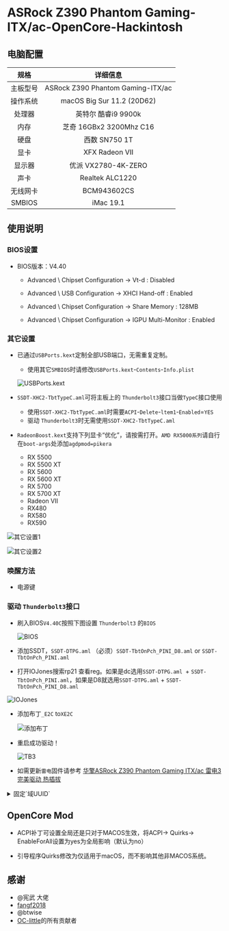 # ASRock Z390 Phantom Gaming- ITX/ac-OpenCore-Hackintosh


## 电脑配置
|规格 | 详细信息|
|:-: | :-:|
|主板型号| ASRock Z390 Phantom Gaming-ITX/ac |
|操作系统| macOS Big Sur 11.2 (20D62) |
|处理器| 英特尔 酷睿i9 9900k |
|内存| 芝奇 16GBx2 3200Mhz C16 |
|硬盘| 西数 SN750 1T |
|显卡| XFX Radeon VII |
|显示器| 优派 VX2780-4K-ZERO |
|声卡| Realtek ALC1220 |
|无线网卡| BCM943602CS |
|SMBIOS| iMac 19.1 |

## 使用说明

### BIOS设置

- BIOS版本：V4.40

  - Advanced \ Chipset Configuration → Vt-d : Disabled

  - Advanced \ USB Configuration → XHCI Hand-off : Enabled

  - Advanced \ Chipset Configuration → Share Memory : 128MB

  - Advanced \ Chipset Configuration → IGPU Multi-Monitor : Enabled
  
### 其它设置

- 已通过`USBPorts.kext`定制全部USB端口，无需重复定制。
  - 使用其它`SMBIOS`时请修改`USBPorts.kext`-`Contents`-`Info.plist`
  
  ![USBPorts.kext](Docs/IMG_2495.png)
  
- `SSDT-XHC2-TbtTypeC.aml`可将主板上的 `Thunderbolt3`接口当做`TypeC`接口使用
  - 使用`SSDT-XHC2-TbtTypeC.aml`时需要`ACPI`-`Delete`-`ltem1`-`Enabled`=`YES`
  - 驱动 `Thunderbolt3`时无需使用`SSDT-XHC2-TbtTypeC.aml`
  
 - `RadeonBoost.kext`支持下列显卡“优化”，请按需打开。`AMD RX5000系列`请自行在`boot-args`处添加`agdpmod=pikera`

   - RX 5500
   - RX 5500 XT
   - RX 5600
   - RX 5600 XT
   - RX 5700
   - RX 5700 XT
   - Radeon VII
   - RX480
   - RX580
   - RX590 
  
  ![其它设置1](Docs/IMG_2493.png)
    
  ![其它设置2](Docs/IMG_2494.png)
  
### 唤醒方法

- 电源键
  
### 驱动 `Thunderbolt3`接口

  - 刷入BIOS`V4.40C`按照下图设置 `Thunderbolt3` 的`BIOS`

     ![BIOS](Docs/IMG_2487.png)

  - 添加SSDT，`SSDT-DTPG.aml` （必须）`SSDT-TbtOnPch_PINI_D8.aml` or `SSDT-TbtOnPch_PINI.aml`

  - 打开IOJones搜索rp21 查看reg。如果是dc选用`SSDT-DTPG.aml `+ `SSDT-TbtOnPch_PINI.aml`，如果是D8就选用`SSDT-DTPG.aml` + `SSDT-TbtOnPch_PINI_D8.aml`

   ![IOJones](Docs/IMG_2488.png)

  - 添加布丁`_E2C` to`XE2C`
   
    ![添加布丁](Docs/IMG_2489.png)
   
  - 重启成功驱动！
    
    ![TB3](Docs/IMG_2490.png)
    
  - 如需更新`雷电`固件请参考 [华擎ASRock Z390 Phantom Gaming ITX/ac 雷电3 完美驱动 热插拔](https://fangf.cc/2020/05/19/TB3/)

  <details>
  <summary> 固定`域UUID` </summary>

  - <p>打开`系统报告`查看雷雳总线的`域UUID`将其复制替换到下面的`ToUUID ("989597F1-04F7-4D5C-95F4-30530FC5F2A6")` 中的`989597F1-04F7-4D5C-95F4-30530FC5F2A6`

  <p>

  ```sw
  Method (_DSM, 4, NotSerialized)  // _DSM: Device-Specific Method
  {
      If (_OSI ("Darwin"))
      {
          Local0 = Package ()
              {
              "ThunderboltUUID", 
              ToUUID ("989597f1-04f7-4d5c-95f4-30530fc5f2a6"), 
              "sscOffset", 
              Buffer (0x02)
              {
                   0x00, 0x00                                       // ..
              }, 

              "power-save", 
              One, 
              Buffer (One)
              {
                   0x00                                             // .
              }
          }

  ```
  </p>

  - <p> 使用`MaciASL`打开你使用的`SSDT-TbtOnPch_PINI_D8.aml` or `SSDT-TbtOnPch_PINI.aml`另存为`SSDT-TbtOnPch_PINI_D8.dsl` or `SSDT-TbtOnPch_PINI.dsl`找到`HNI0`下的这个位置 </p>

  <p>

  ![HNI0](Docs/IMG_2491.png) 

  <p>
   
   - <p> 将上面替换了`域UUID`的复制进`SSDT-TbtOnPch_PINI_D8.dsl` or `SSDT-TbtOnPch_PINI.dsl`中 </p>

  <p>

   ![固定域UUID后](Docs/IMG_2492.png) 
   
   <p>
   
   - <p> 编译确认没有警告后另存为`SSDT-TbtOnPch_PINI_D8.aml` or `SSDT-TbtOnPch_PINI.aml`然后放入`EFI`中加载。这样每次启动后`域UUID`值就不会改变了</p>
  </details>
  
## OpenCore  Mod

- ACPI补丁可设置全局还是只对于MACOS生效，将ACPI-> Quirks-> EnableForAll设置为yes为全局影响（默认为no）

- 引导程序Quirks修改为仅适用于macOS，而不影响其他非MACOS系统。
  
## 感谢
 
 -  @宪武 大佬
 - [fangf2018](https://github.com/fangf2018/ASRock-Z390-Phantom-ITX-OpenCore-Hackintosh)
 - @btwise  
 - [OC-little](https://github.com/daliansky/OC-little)的所有贡献者
